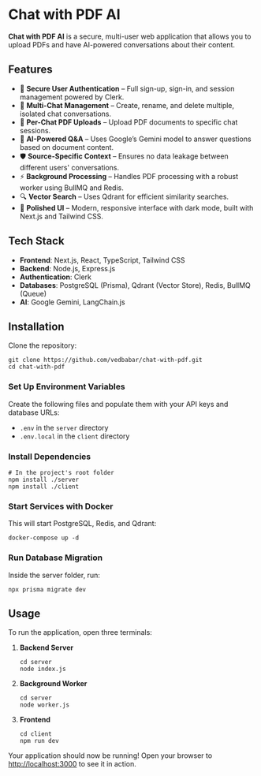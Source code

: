 <h1>Chat with PDF AI</h1>

<p><strong>Chat with PDF AI</strong> is a secure, multi-user web application that allows you to upload PDFs and have AI-powered conversations about their content.</p>

<h2>Features</h2>
<ul>
  <li>🔐 <strong>Secure User Authentication</strong> – Full sign-up, sign-in, and session management powered by Clerk.</li>
  <li>💬 <strong>Multi-Chat Management</strong> – Create, rename, and delete multiple, isolated chat conversations.</li>
  <li>📄 <strong>Per-Chat PDF Uploads</strong> – Upload PDF documents to specific chat sessions.</li>
  <li>🤖 <strong>AI-Powered Q&amp;A</strong> – Uses Google’s Gemini model to answer questions based on document content.</li>
  <li>🛡 <strong>Source-Specific Context</strong> – Ensures no data leakage between different users' conversations.</li>
  <li>⚡ <strong>Background Processing</strong> – Handles PDF processing with a robust worker using BullMQ and Redis.</li>
  <li>🔍 <strong>Vector Search</strong> – Uses Qdrant for efficient similarity searches.</li>
  <li>🎨 <strong>Polished UI</strong> – Modern, responsive interface with dark mode, built with Next.js and Tailwind CSS.</li>
</ul>

<h2>Tech Stack</h2>
<ul>
  <li><strong>Frontend</strong>: Next.js, React, TypeScript, Tailwind CSS</li>
  <li><strong>Backend</strong>: Node.js, Express.js</li>
  <li><strong>Authentication</strong>: Clerk</li>
  <li><strong>Databases</strong>: PostgreSQL (Prisma), Qdrant (Vector Store), Redis, BullMQ (Queue)</li>
  <li><strong>AI</strong>: Google Gemini, LangChain.js</li>
</ul>

<h2>Installation</h2>

<p>Clone the repository:</p>
<pre><code>git clone https://github.com/vedbabar/chat-with-pdf.git
cd chat-with-pdf
</code></pre>

<h3>Set Up Environment Variables</h3>
<p>Create the following files and populate them with your API keys and database URLs:</p>
<ul>
  <li><code>.env</code> in the <code>server</code> directory</li>
  <li><code>.env.local</code> in the <code>client</code> directory</li>
</ul>

<h3>Install Dependencies</h3>
<pre><code># In the project's root folder
npm install ./server
npm install ./client
</code></pre>

<h3>Start Services with Docker</h3>
<p>This will start PostgreSQL, Redis, and Qdrant:</p>
<pre><code>docker-compose up -d
</code></pre>

<h3>Run Database Migration</h3>
<p>Inside the server folder, run:</p>
<pre><code>npx prisma migrate dev
</code></pre>

<h2>Usage</h2>

<p>To run the application, open three terminals:</p>
<ol>
  <li>
    <p><strong>Backend Server</strong></p>
    <pre><code>cd server
node index.js
</code></pre>
  </li>
  <li>
    <p><strong>Background Worker</strong></p>
    <pre><code>cd server
node worker.js
</code></pre>
  </li>
  <li>
    <p><strong>Frontend</strong></p>
    <pre><code>cd client
npm run dev
</code></pre>
  </li>
</ol>
<p>Your application should now be running! Open your browser to <a href="http://localhost:3000" target="_blank">http://localhost:3000</a> to see it in action.</p>
